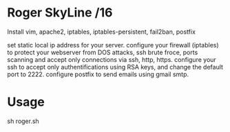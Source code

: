 # Roger SkyLine /16

Install vim, apache2, iptables, iptables-persistent, fail2ban, postfix

set static local ip address for your server.
configure your firewall (iptables) to protect your webserver from DOS attacks, ssh brute froce, ports scanning and accept only connections via ssh, http, https.
configure your ssh to accept only authentifications using RSA keys, and change the default port to 2222.
configure postfix to send emails using gmail smtp.

# Usage

sh roger.sh
